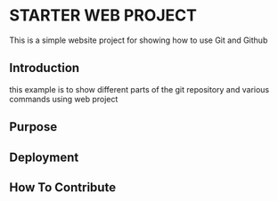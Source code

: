 # STARTER WEB PROJECT
 This is a simple website project for showing how to use Git and Github
## Introduction
this example is to show different parts of the git repository and 
various commands using web project
## Purpose

## Deployment

## How To Contribute 